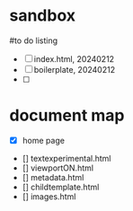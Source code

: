 # sandbox

#to do listing 
- [ ] index.html, 20240212
- [ ] boilerplate, 20240212
- [ ]


# document map
 - [x] home page 
 - [] textexperimental.html
 - [] viewportON.html
 - [] metadata.html
 - [] childtemplate.html
 - [] images.html
 

